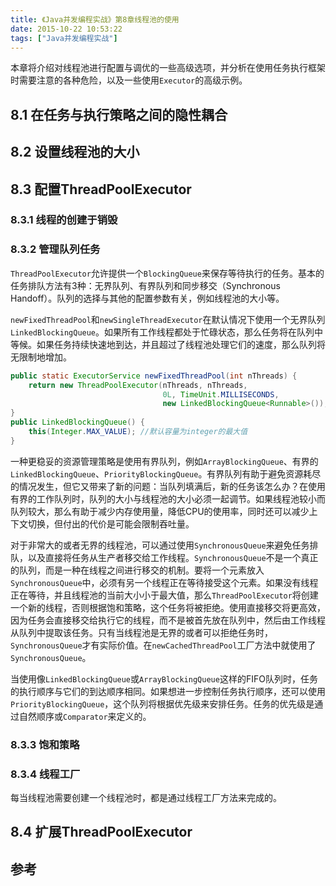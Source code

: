 ```yaml
---
title: 《Java并发编程实战》第8章线程池的使用
date: 2015-10-22 10:53:22
tags: ["Java并发编程实战"]
---
```


本章将介绍对线程池进行配置与调优的一些高级选项，并分析在使用任务执行框架时需要注意的各种危险，以及一些使用`Executor`的高级示例。

<!--more-->

## 8.1 在任务与执行策略之间的隐性耦合

## 8.2 设置线程池的大小

## 8.3 配置ThreadPoolExecutor

### 8.3.1 线程的创建于销毁

### 8.3.2 管理队列任务

`ThreadPoolExecutor`允许提供一个`BlockingQueue`来保存等待执行的任务。基本的任务排队方法有3种：无界队列、有界队列和同步移交（Synchronous Handoff）。队列的选择与其他的配置参数有关，例如线程池的大小等。

`newFixedThreadPool`和`newSingleThreadExecutor`在默认情况下使用一个无界队列`LinkedBlockingQueue`。如果所有工作线程都处于忙碌状态，那么任务将在队列中等候。如果任务持续快速地到达，并且超过了线程池处理它们的速度，那么队列将无限制地增加。

```java
public static ExecutorService newFixedThreadPool(int nThreads) {
    return new ThreadPoolExecutor(nThreads, nThreads,
                                  0L, TimeUnit.MILLISECONDS,
                                  new LinkedBlockingQueue<Runnable>());
}
public LinkedBlockingQueue() {
    this(Integer.MAX_VALUE); //默认容量为integer的最大值
}
```



一种更稳妥的资源管理策略是使用有界队列，例如`ArrayBlockingQueue`、有界的`LinkedBlockingQueue`、`PriorityBlockingQueue`。有界队列有助于避免资源耗尽的情况发生，但它又带来了新的问题：当队列填满后，新的任务该怎么办？在使用有界的工作队列时，队列的大小与线程池的大小必须一起调节。如果线程池较小而队列较大，那么有助于减少内存使用量，降低CPU的使用率，同时还可以减少上下文切换，但付出的代价是可能会限制吞吐量。

对于非常大的或者无界的线程池，可以通过使用`SynchronousQueue`来避免任务排队，以及直接将任务从生产者移交给工作线程。`SynchronousQueue`不是一个真正的队列，而是一种在线程之间进行移交的机制。要将一个元素放入`SynchronousQueue`中，必须有另一个线程正在等待接受这个元素。如果没有线程正在等待，并且线程池的当前大小小于最大值，那么`ThreadPoolExecutor`将创建一个新的线程，否则根据饱和策略，这个任务将被拒绝。使用直接移交将更高效，因为任务会直接移交给执行它的线程，而不是被首先放在队列中，然后由工作线程从队列中提取该任务。只有当线程池是无界的或者可以拒绝任务时，`SynchronousQueue`才有实际价值。在`newCachedThreadPool`工厂方法中就使用了`SynchronousQueue`。

当使用像`LinkedBlockingQueue`或`ArrayBlockingQueue`这样的FIFO队列时，任务的执行顺序与它们的到达顺序相同。如果想进一步控制任务执行顺序，还可以使用`PriorityBlockingQueue`，这个队列将根据优先级来安排任务。任务的优先级是通过自然顺序或`Comparator`来定义的。

### 8.3.3 饱和策略

### 8.3.4 线程工厂

每当线程池需要创建一个线程池时，都是通过线程工厂方法来完成的。

## 8.4 扩展ThreadPoolExecutor

## 参考

